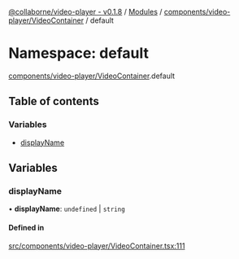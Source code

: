 [@collaborne/video-player - v0.1.8](/docs/../README.md) / [Modules](/docs/modules.md) / [components/video-player/VideoContainer](/docs/modules/components_video_player_VideoContainer.md) / default

# Namespace: default

[components/video-player/VideoContainer](/docs/modules/components_video_player_VideoContainer.md).default

## Table of contents

### Variables

- [displayName](/docs/modules/components_video_player_VideoContainer.default.md#displayname)

## Variables

### displayName

• **displayName**: `undefined` \| `string`

#### Defined in

[src/components/video-player/VideoContainer.tsx:111](https://github.com/Collaborne/video-player/blob/5338fe4/src/components/video-player/VideoContainer.tsx#L111)

